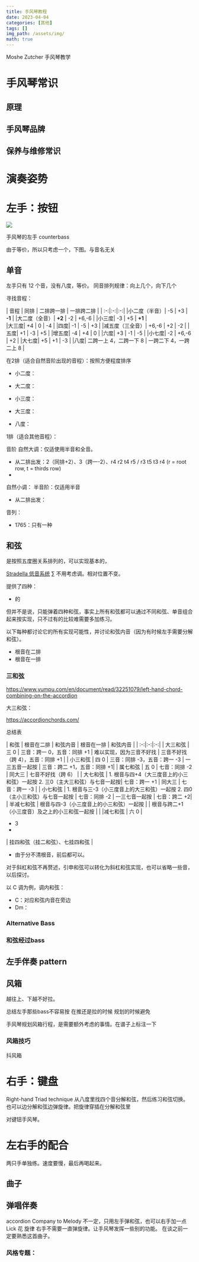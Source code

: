 ```yaml
---
title: 手风琴教程
date: 2023-04-04
categories: [其他]
tags: []
img_path: /assets/img/
math: true
---
```


 


Moshe Zutcher 手风琴教学





# 手风琴常识

## 原理



## 手风琴品牌



## 保养与维修常识





# 演奏姿势




# 左手：按钮

![](accordion_lefthand.png)

手风琴的左手
counterbass

由于等价，所以只考虑一个，下图。与音名无关




## 单音

左手只有 12 个音，没有八度，等价。
同音排列规律：向上几个，向下几个


寻找音程：

| 音程 | 同排 | 二排跨一排 | 一排跨二排 | 
| :-:|:-:|:-:|
|小二度（半音）|  -5 | +3 | **-1** | 
|大二度（全音）|  **+2** | -2 | +6,-6 |
|小三度| -3 | +5  | **+1** |  
|大三度| +4 | 0 | -4 | 
|四度| -1 | -5 | +3 | 
|减五度（三全音）| +6,-6 | +2 | -2 | 
|五度| +1 | -3 | +5 |
|增五度| -4 | +4 | 0 | 
|六度| +3 | -1 | -5 |
|小七度| -2 | +6,-6 | +2 | 
|大七度| +5 | +1 | -3 | 
|八度| 二跨一上 4，二跨一下 8 | 一跨二下 4，一跨二上 8 | 

在2排（适合自然音阶出现的音程）：按照方便程度排序
- 小二度：
- 大二度：
- 小三度：
- 大三度：

- 八度：

1排（适合其他音程）：


音阶 
自然大调：仅适使用半音和全音。
- 从二排出发：2（同排+2）、3（跨一-2）、r4 r2 t4 r5 / r3 t5 t3 r4 (r = root row, t = thirds row)
- 
自然小调：
半音阶：仅适用半音
- 从二排出发：


音列：
- 1765：只有一种

## 和弦

是按照五度圈关系排列的，可以实现基本的，

[Stradella 低音系统](https://en.wikipedia.org/wiki/Stradella_bass_system)
∑
不用考虑调。相对位置不变。


提供了四种：
- 的


但并不是说，只能弹着四种和弦，事实上所有和弦都可以通过不同和弦、单音组合起来按实现，只不过有的比较难需要多加练习。

以下每种都讨论它的所有实现可能性，并讨论和弦内音（因为有时候左手需要分解和弦）。
- 根音在二排
- 根音在一排


### 三和弦



https://www.yumpu.com/en/document/read/32251079/left-hand-chord-combining-on-the-accordion


大三和弦：


https://accordionchords.com/


总结表

| 和弦  | 根音在二排 | 和弦内音 | 根音在一排  | 和弦内音 |
| :-:|:-:|:-:|
| 大三和弦 | 三 0 | 三音：跨一 0，五音：同排 +1 | 难以实现，因为三音不好找 | 三音不好找（跨 4），五音：同排 +1 | 
| 小三和弦 | 四 0 | 三音：同排 -3，五音：跨一 -3 | 一三五音一起按 | 三音：跨二 +1，五音：同排 +1| 
| 属七和弦 | 五 0 | 七音：同排 -2 | 同大三 | 七音不好找（跨 6） |
| 大七和弦 | 1. 根音与四+4（大三度音上的小三和弦）一起按 2. 三0（主大三和弦）与七音一起按| 七音：跨一 +1 | 同大三 | 七音：跨一 -3 |
| 小七和弦 | 1. 根音与三-3（小三度音上的大三和弦）一起按 2. 四0（主小三和弦）与七音一起按 | 七音：同排 -2 | 一三七音一起按 | 七音：跨二 +2|
| 半减七和弦 | 根音与四-3（小三度音上的小三和弦）一起按 |    | 根音与跨二+1（小三度音）及之上的小三和弦一起按 |   | 
|减七和弦 | 六 0 | 
  - 3
- 
| 挂四和弦（挂二和弦）、七挂四和弦 |
  - 由于分不清根音，前后都可以。


对于斜杠和弦不再赘述，引申和弦可以转化为斜杠和弦实现，也可以省略一些音，以后探讨。


以 C 调为例，调内和弦：
- C：对应和弦内音在旁边
- Dm：



### Alternative Bass


### 和弦经过bass




## 左手伴奏 pattern




## 风箱


越往上、下越不好拉。

总结左手那些bass不容易按 在推还是拉的时候 规划的时候避免

手风琴规划风箱行程，是需要额外考虑的事情。在谱子上标注一下



### 风箱技巧

抖风箱


# 右手：键盘





Right-hand Triad technique 
从八度里找四个音分解和弦，然后练习和弦切换。
也可以边分解和弦边弹旋律。把旋律穿插在分解和弦里

对键钮手风琴。


# 左右手的配合

两只手单独练。速度要慢，最后再喝起来。




## 曲子





## 弹唱伴奏

accordion Company to Melody
不一定，只用左手弹和弦，也可以右手加一点Lick 花 旋律     右手不需要一直弹旋律。让手风琴发挥一些别的功能。
在谈之前一定要熟悉这首曲子。






### 风格专题：
